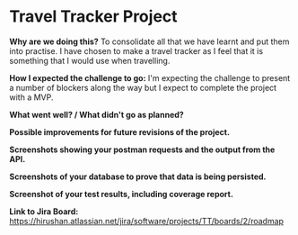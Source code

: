 # Travel Tracker Project

**Why are we doing this?** 
To consolidate all that we have learnt and put them into practise. 
I have chosen to make a travel tracker as I feel that it is something that I would use when travelling.

**How I expected the challenge to go:** 
I'm expecting the challenge to present a number of blockers along the way but I expect to complete the project with a MVP.


**What went well? / What didn't go as planned?** 


**Possible improvements for future revisions of the project.** 


**Screenshots showing your postman requests and the output from the API.**


**Screenshots of your database to prove that data is being persisted.**


**Screenshot of your test results, including coverage report.** 


**Link to Jira Board:**
https://hirushan.atlassian.net/jira/software/projects/TT/boards/2/roadmap
